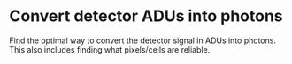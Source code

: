 # Convert detector ADUs into photons

Find the optimal way to convert the detector signal in ADUs into photons. 
This also includes finding what pixels/cells are reliable.
